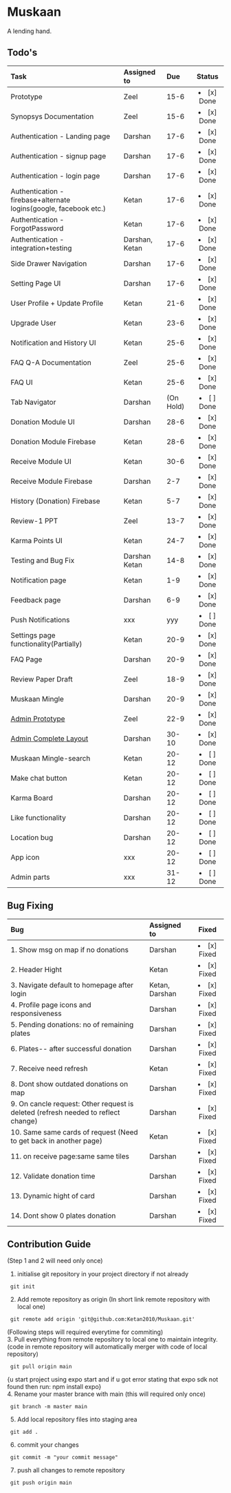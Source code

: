 # Muskaan
A lending hand.

## Todo's
| **Task** | **Assigned to** | **Due** | **Status** |
| :--- | :--- | :--- | :---: |
| Prototype | Zeel | 15-6 | <li>[x] Done</li> |
| Synopsys Documentation | Zeel | 15-6 | <li>[x] Done</li> |
| Authentication - Landing page | Darshan | 17-6 | <li>[x] Done</li> |
| Authentication - signup page | Darshan | 17-6 | <li>[x] Done</li> |
| Authentication - login page | Darshan | 17-6 | <li>[x] Done</li> |
| Authentication - firebase+alternate logins(google, facebook etc.) | Ketan | 17-6 | <li>[x] Done</li> |
| Authentication - ForgotPassword | Ketan | 17-6 | <li>[x] Done</li> |
| Authentication - integration+testing | Darshan, Ketan | 17-6 | <li>[x] Done</li> |
| Side Drawer Navigation | Darshan | 17-6 | <li>[x] Done</li> |
| Setting Page UI | Darshan | 17-6 | <li>[x] Done</li> |
| User Profile + Update Profile | Ketan | 21-6 | <li>[x] Done</li> |
| Upgrade User | Ketan | 23-6 | <li>[x] Done</li> |
| Notification and History UI | Ketan | 25-6 | <li>[x] Done</li> |
| FAQ Q-A Documentation | Zeel | 25-6 | <li>[x] Done</li> |
| FAQ UI | Ketan | 25-6 | <li>[x] Done</li> |
| Tab Navigator | Darshan | (On Hold) | <li>[ ] Done</li> |
| Donation Module UI | Darshan | 28-6 | <li>[x] Done</li> |
| Donation Module Firebase| Ketan | 28-6 | <li>[x] Done</li> |
| Receive Module UI | Ketan | 30-6 | <li>[x] Done</li> |
| Receive Module Firebase | Darshan | 2-7 | <li>[x] Done</li> |
| History (Donation) Firebase | Ketan | 5-7 | <li>[x] Done</li> |
| Review-1 PPT | Zeel | 13-7 | <li>[x] Done</li> |
| Karma Points UI | Ketan | 24-7 | <li>[x] Done</li> |
| Testing and Bug Fix | Darshan Ketan | 14-8 | <li>[x] Done</li> |
| Notification page | Ketan | 1-9 | <li>[x] Done</li> |
| Feedback page | Darshan | 6-9 | <li>[x] Done</li> |
| Push Notifications | xxx | yyy | <li>[ ] Done</li> |
| Settings page functionality(Partially) | Ketan | 20-9 | <li>[x] Done</li> |
| FAQ Page | Darshan | 20-9 | <li>[x] Done</li> |
| Review Paper Draft | Zeel | 18-9 | <li>[x] Done</li> |
| Muskaan Mingle | Darshan | 20-9 | <li>[x] Done</li> |
| [Admin Prototype](https://www.figma.com/file/4bm6UrN1Szw38pRUTOEXqn/Muskaan_prototype?node-id=0%3A1) | Zeel | 22-9 | <li>[x] Done</li> |
| [Admin Complete Layout](https://github.com/darshangawade/Admin-Muskaan) | Darshan | 30-10 | <li>[x] Done</li> |
| Muskaan Mingle-search | Ketan | 20-12 | <li>[ ] Done</li> |
| Make chat button | Ketan | 20-12 | <li>[ ] Done</li> |
| Karma Board | Darshan | 20-12 | <li>[ ] Done</li> |
| Like functionality | Darshan | 20-12 | <li>[ ] Done</li> |
| Location bug | Darshan | 20-12 | <li>[ ] Done</li> |
| App icon | xxx | 20-12 | <li>[ ] Done</li> |
| Admin parts | xxx | 31-12 | <li>[ ] Done</li> |




## Bug Fixing
| **Bug** | **Assigned to** | **Fixed** |
| :--- | :--- | :---: |
| 1. Show msg on map if no donations | Darshan | <li>[x] Fixed</li> |
| 2. Header Hight | Ketan | <li>[x] Fixed</li> |
| 3. Navigate default to homepage after login | Ketan, Darshan | <li>[x] Fixed</li> |
| 4. Profile page icons and responsiveness | Darshan | <li>[x] Fixed</li> |
| 5. Pending donations: no of remaining plates | Darshan | <li>[x] Fixed</li> |
| 6. Plates-- after successful donation | Darshan | <li>[x] Fixed</li> |
| 7. Receive need refresh | Ketan | <li>[x] Fixed</li> |
| 8. Dont show outdated donations on map | Darshan | <li>[x] Fixed</li> |
| 9. On cancle request: Other request is deleted (refresh needed to reflect change) | Darshan | <li>[x] Fixed</li> |
| 10. Same same cards of request (Need to get back in another page) | Ketan | <li>[x] Fixed</li> |
| 11. on receive page:same same tiles | Darshan | <li>[x] Fixed</li> |
| 12. Validate donation time | Darshan | <li>[x] Fixed</li> |
| 13. Dynamic hight of card | Darshan | <li>[x] Fixed</li> |
| 14. Dont show 0 plates donation | Darshan | <li>[x] Fixed</li> |




## Contribution Guide
(Step 1 and 2 will need only once)
1. initialise git repository in your project directory if not already 

```
 git init 
```
2. Add remote repository as origin (In short link remote repository with local one)

```
 git remote add origin 'git@github.com:Ketan2010/Muskaan.git'
```
(Following steps will required everytime for commiting) <br>
3. Pull everything from remote repository to local one to maintain integrity.(code in remote repository will automatically merger with code of local repository)
```
 git pull origin main
```
{u start project using expo start and if u got error stating that expo sdk not found then run: npm install expo} <br>
4. Rename your master brance with main (this will required only once)
```
 git branch -m master main
```
5. Add local repository files into staging area
```
 git add .
```
6. commit your changes
```
 git commit -m "your commit message"
```
7. push all changes to remote repository
```
 git push origin main
```




